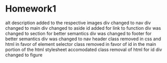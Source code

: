 # Homework1
alt description added to the respective images
div changed to nav
div changed to main
div changed to aside
id added for link to function
div was changed to section for better semantics
div was changed to footer for better semantics
div was changed to nav
header class removed in css and html in favor of element selector
class removed in favor of id in the main portion of the html 
stylesheet accomodated class removal of html for id
div changed to figure  